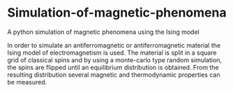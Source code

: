 # Simulation-of-magnetic-phenomena
A python simulation of magnetic phenomena using the Ising model

In order to simulate an antiferromagnetic or antiferromagnetic material the Ising model of electromagnetism is used. The material is split in a square grid of classical spins and by using a monte-carlo type random simulation, the spins are flipped until an equilibrium distribution is obtained. From the resulting distribution several magnetic and thermodynamic properties can be measured.
